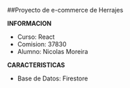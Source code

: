 ##Proyecto de e-commerce de Herrajes

**INFORMACION**

* Curso: React
* Comision: 37830
* Alumno: Nicolas Moreira


**CARACTERISTICAS**
* Base de Datos: Firestore




